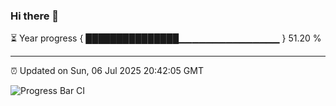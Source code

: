 ### Hi there 👋

⏳ Year progress { ███████████████▁▁▁▁▁▁▁▁▁▁▁▁▁▁▁ } 51.20 %

---

⏰ Updated on Sun, 06 Jul 2025 20:42:05 GMT

![Progress Bar CI](https://github.com/IshwaranRudhara/GIT-ACTION/workflows/Progress%20Bar%20CI/badge.svg)
